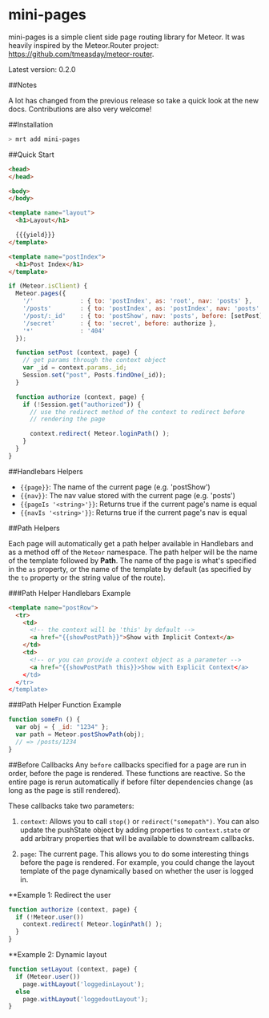 mini-pages
===============

mini-pages is a simple client side page routing library for Meteor. It was
heavily inspired by the Meteor.Router project:
https://github.com/tmeasday/meteor-router.

Latest version: 0.2.0

##Notes

A lot has changed from the previous release so take a quick look at the new
docs. Contributions are also very welcome!

##Installation

```bash
> mrt add mini-pages
```

##Quick Start

```html
<head>
</head>

<body>
</body>

<template name="layout">
  <h1>Layout</h1>

  {{{yield}}}
</template>

<template name="postIndex">
  <h1>Post Index</h1>
</template>
```

```javascript
if (Meteor.isClient) {
  Meteor.pages({
    '/'             : { to: 'postIndex', as: 'root', nav: 'posts' },
    '/posts'        : { to: 'postIndex', as: 'postIndex', nav: 'posts' },
    '/post/:_id'    : { to: 'postShow', nav: 'posts', before: [setPost] },
    '/secret'       : { to: 'secret', before: authorize },
    '*'             : '404'
  });

  function setPost (context, page) {
    // get params through the context object
    var _id = context.params._id;
    Session.set("post", Posts.findOne(_id));
  }

  function authorize (context, page) {
    if (!Session.get("authorized")) {
      // use the redirect method of the context to redirect before
      // rendering the page

      context.redirect( Meteor.loginPath() );
    }
  }
}
```

##Handlebars Helpers

* `{{page}}`: The name of the current page (e.g. 'postShow')
* `{{nav}}`: The nav value stored with the current page (e.g. 'posts')
* `{{pageIs '<string>'}}`: Returns true if the current page's name is equal
* `{{navIs '<string>'}}`: Returns true if the current page's nav is equal

##Path Helpers

Each page will automatically get a path helper available in Handlebars and as a
method off of the `Meteor` namespace. The path helper will be the name of the
template followed by **Path**. The name of the page is what's specified in
the `as` property, or the name of the template by default (as specified by the
`to` property or the string value of the route).

###Path Helper Handlebars Example

```html
<template name="postRow">
  <tr>
    <td>
      <!-- the context will be 'this' by default -->
      <a href="{{showPostPath}}">Show with Implicit Context</a>
    </td>
    <td>
      <!-- or you can provide a context object as a parameter -->
      <a href="{{showPostPath this}}>Show with Explicit Context</a>
    </td>
  </tr>
</template>
```

###Path Helper Function Example

```javascript
function someFn () {
  var obj = { _id: "1234" };
  var path = Meteor.postShowPath(obj);
  // => /posts/1234
}
```

##Before Callbacks
Any `before` callbacks specified for a page are run in order, before the page is
rendered. These functions are reactive. So the entire page is rerun
automatically if before filter dependencies change (as long as the page is still
rendered).

These callbacks take two parameters:

1. `context`: Allows you to call `stop()` or `redirect("somepath")`. You can
   also update the pushState object by adding properties to `context.state` or
   add arbitrary properties that will be available to downstream callbacks.

2. `page`: The current page. This allows you to do some interesting things
   before the page is rendered. For example, you could change the layout
   template of the page dynamically based on whether the user is logged in.

**Example 1: Redirect the user

```javascript
function authorize (context, page) {
  if (!Meteor.user())
    context.redirect( Meteor.loginPath() );
  }
}
```

**Example 2: Dynamic layout

```javascript
function setLayout (context, page) {
  if (Meteor.user())
    page.withLayout('loggedinLayout');
  else
    page.withLayout('loggedoutLayout');
}
```

